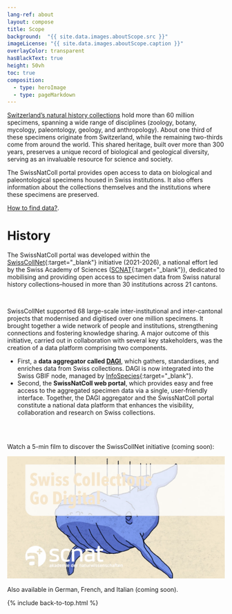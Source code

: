 ```yaml
---
lang-ref: about
layout: compose
title: Scope
background:  "{{ site.data.images.aboutScope.src }}"
imageLicense: "{{ site.data.images.aboutScope.caption }}"
overlayColor: transparent
hasBlackText: true
height: 50vh
toc: true
composition:
  - type: heroImage
  - type: pageMarkdown
---
```


[Switzerland’s natural history collections](/collection/search) hold more than 60 million specimens, spanning a wide range of disciplines (zoology, botany, mycology, paleontology, geology, and anthropology). About one third of these specimens originate from Switzerland, while the remaining two-thirds come from around the world. This shared heritage, built over more than 300 years, preserves a unique record of biological and geological diversity, serving as an invaluable resource for science and society.
<br>

The SwissNatColl portal provides open access to data on biological and paleontological specimens housed in Swiss institutions. It also offers information about the collections themselves and the institutions where these specimens are preserved.

[How to find data?](/how-to-find-data). 


# History

The SwissNatColl portal was developed within the [SwissCollNet](https://swisscollnet.scnat.ch/en){:target="_blank"} initiative (2021-2026), a national effort led by the Swiss Academy of Sciences ([SCNAT](https://scnat.ch/en){:target="_blank"}), dedicated to mobilising and providing open access to specimen data from Swiss natural history collections–housed in more than 30 institutions across 21 cantons.

<br>

SwissCollNet supported 68 large-scale inter-institutional and inter-cantonal projects that modernised and digitised over one million specimens. It brought together a wide network of people and institutions, strengthening connections and fostering knowledge sharing. A major outcome of this initiative, carried out in collaboration with several key stakeholders, was the creation of a data platform comprising two components.
- First, a **data aggregator called [DAGI](data-aggregator-about/)**, which gathers, standardises, and enriches data from Swiss collections. DAGI is now integrated into the Swiss GBIF node, managed by [InfoSpecies](https://www.infospecies.ch/fr/){:target="_blank"}.
- Second, the **SwissNatColl web portal**, which provides easy and free access to the aggregated specimen data via a single, user‑friendly interface.
Together, the DAGI aggregator and the SwissNatColl portal constitute a national data platform that enhances the visibility, collaboration and research on Swiss collections.

<br><br>

Watch a 5-min film to discover the SwissCollNet initiative (coming soon):

![Swiss Collections Go Digital movie](/assets/images/background/Capture3_film.png "Swiss Collections Go Digital movie")

Also available in German, French, and Italian (coming soon).

{% include back-to-top.html %}
